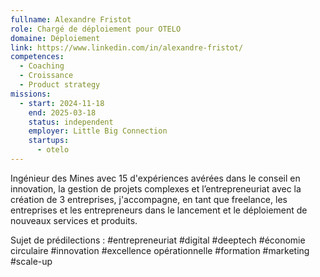 ```yaml
---
fullname: Alexandre Fristot
role: Chargé de déploiement pour OTELO
domaine: Déploiement
link: https://www.linkedin.com/in/alexandre-fristot/
competences:
  - Coaching
  - Croissance
  - Product strategy
missions:
  - start: 2024-11-18
    end: 2025-03-18
    status: independent
    employer: Little Big Connection
    startups:
      - otelo
---
```

Ingénieur des Mines avec 15 d'expériences avérées dans le conseil en innovation, la gestion de projets complexes et l’entrepreneuriat avec la création de 3 entreprises, j'accompagne, en tant que freelance, les entreprises et les entrepreneurs dans le lancement et le déploiement de nouveaux services et produits.

Sujet de prédilections : #entrepreneuriat #digital #deeptech #économie circulaire #innovation #excellence opérationnelle #formation #marketing #scale-up
